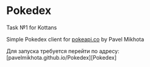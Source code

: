 # Pokedex

Task №1 for Kottans

Simple Pokedex client for [pokeapi.co](pokeapi.co "pokeapi.co") by Pavel Mikhota

Для запуска требуется перейти по адресу: [pavelmikhota.github.io/Pokedex][Pokedex]
